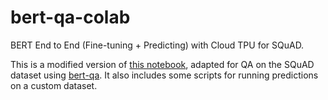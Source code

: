# bert-qa-colab

BERT End to End (Fine-tuning + Predicting) with Cloud TPU for SQuAD.

This is a modified version of [this notebook](https://github.com/tensorflow/tpu/blob/master/tools/colab/bert_finetuning_with_cloud_tpus.ipynb), adapted for QA on the SQuAD dataset using [bert-qa](https://github.com/chiayewken/bert-qa). It also includes some scripts for running predictions on a custom dataset.
